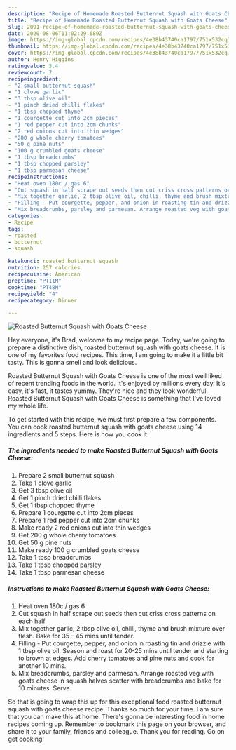 ```yaml
---
description: "Recipe of Homemade Roasted Butternut Squash with Goats Cheese"
title: "Recipe of Homemade Roasted Butternut Squash with Goats Cheese"
slug: 2091-recipe-of-homemade-roasted-butternut-squash-with-goats-cheese
date: 2020-08-06T11:02:29.689Z
image: https://img-global.cpcdn.com/recipes/4e38b43740ca1797/751x532cq70/roasted-butternut-squash-with-goats-cheese-recipe-main-photo.jpg
thumbnail: https://img-global.cpcdn.com/recipes/4e38b43740ca1797/751x532cq70/roasted-butternut-squash-with-goats-cheese-recipe-main-photo.jpg
cover: https://img-global.cpcdn.com/recipes/4e38b43740ca1797/751x532cq70/roasted-butternut-squash-with-goats-cheese-recipe-main-photo.jpg
author: Henry Higgins
ratingvalue: 3.4
reviewcount: 7
recipeingredient:
- "2 small butternut squash"
- "1 clove garlic"
- "3 tbsp olive oil"
- "1 pinch dried chilli flakes"
- "1 tbsp chopped thyme"
- "1 courgette cut into 2cm pieces"
- "1 red pepper cut into 2cm chunks"
- "2 red onions cut into thin wedges"
- "200 g whole cherry tomatoes"
- "50 g pine nuts"
- "100 g crumbled goats cheese"
- "1 tbsp breadcrumbs"
- "1 tbsp chopped parsley"
- "1 tbsp parmesan cheese"
recipeinstructions:
- "Heat oven 180c / gas 6"
- "Cut squash in half scrape out seeds then cut criss cross patterns on each half"
- "Mix together garlic, 2 tbsp olive oil, chilli, thyme and brush mixture over flesh. Bake for 35 - 45 mins until tender."
- "Filling - Put courgette, pepper, and onion in roasting tin and drizzle with 1 tbsp olive oil. Season and roast for 20-25 mins until tender and starting to brown at edges. Add cherry tomatoes and pine nuts and cook for another 10 mins."
- "Mix breadcrumbs, parsley and parmesan. Arrange roasted veg with goats cheese in squash halves scatter with breadcrumbs and bake for 10 minutes. Serve."
categories:
- Recipe
tags:
- roasted
- butternut
- squash

katakunci: roasted butternut squash 
nutrition: 257 calories
recipecuisine: American
preptime: "PT11M"
cooktime: "PT48M"
recipeyield: "4"
recipecategory: Dinner

---
```



![Roasted Butternut Squash with Goats Cheese](https://img-global.cpcdn.com/recipes/4e38b43740ca1797/751x532cq70/roasted-butternut-squash-with-goats-cheese-recipe-main-photo.jpg)

Hey everyone, it's Brad, welcome to my recipe page. Today, we're going to prepare a distinctive dish, roasted butternut squash with goats cheese. It is one of my favorites food recipes. This time, I am going to make it a little bit tasty. This is gonna smell and look delicious.

Roasted Butternut Squash with Goats Cheese is one of the most well liked of recent trending foods in the world. It's enjoyed by millions every day. It's easy, it's fast, it tastes yummy. They're nice and they look wonderful. Roasted Butternut Squash with Goats Cheese is something that I've loved my whole life.




To get started with this recipe, we must first prepare a few components. You can cook roasted butternut squash with goats cheese using 14 ingredients and 5 steps. Here is how you cook it.

<!--inarticleads1-->

##### The ingredients needed to make Roasted Butternut Squash with Goats Cheese:

1. Prepare 2 small butternut squash
1. Take 1 clove garlic
1. Get 3 tbsp olive oil
1. Get 1 pinch dried chilli flakes
1. Get 1 tbsp chopped thyme
1. Prepare 1 courgette cut into 2cm pieces
1. Prepare 1 red pepper cut into 2cm chunks
1. Make ready 2 red onions cut into thin wedges
1. Get 200 g whole cherry tomatoes
1. Get 50 g pine nuts
1. Make ready 100 g crumbled goats cheese
1. Take 1 tbsp breadcrumbs
1. Take 1 tbsp chopped parsley
1. Take 1 tbsp parmesan cheese




<!--inarticleads2-->

##### Instructions to make Roasted Butternut Squash with Goats Cheese:

1. Heat oven 180c / gas 6
1. Cut squash in half scrape out seeds then cut criss cross patterns on each half
1. Mix together garlic, 2 tbsp olive oil, chilli, thyme and brush mixture over flesh. Bake for 35 - 45 mins until tender.
1. Filling - Put courgette, pepper, and onion in roasting tin and drizzle with 1 tbsp olive oil. Season and roast for 20-25 mins until tender and starting to brown at edges. Add cherry tomatoes and pine nuts and cook for another 10 mins.
1. Mix breadcrumbs, parsley and parmesan. Arrange roasted veg with goats cheese in squash halves scatter with breadcrumbs and bake for 10 minutes. Serve.




So that is going to wrap this up for this exceptional food roasted butternut squash with goats cheese recipe. Thanks so much for your time. I am sure that you can make this at home. There's gonna be interesting food in home recipes coming up. Remember to bookmark this page on your browser, and share it to your family, friends and colleague. Thank you for reading. Go on get cooking!

